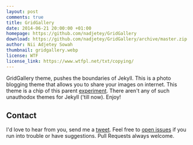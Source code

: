 ```yaml
---
layout: post
comments: true
title: GridGallery
date: 2014-06-21 20:00:00 +01:00
homepage: https://github.com/nadjetey/GridGallery
download: https://github.com/nadjetey/GridGallery/archive/master.zip
author: Nii Adjetey Sowah
thumbnail: gridgallery.webp
license: WTF
license_link: https://www.wtfpl.net/txt/copying/
---
```


GridGallery theme, pushes the boundaries of Jekyll. This is a photo blogging theme that allows you to share your images on internet. This theme is a chip of this parent [experiment](https://github.com/codrops/GridGallery). There aren't any of such unauthodox themes for Jekyll ('till now). Enjoy!

## Contact

I'd love to hear from you, send me a [tweet](https://twitter.com/_nadjetey). Feel free to [open issues](https://github.com/nadjetey/GridGallery/issues/new) if you run into trouble or have suggestions. Pull Requests always welcome.
